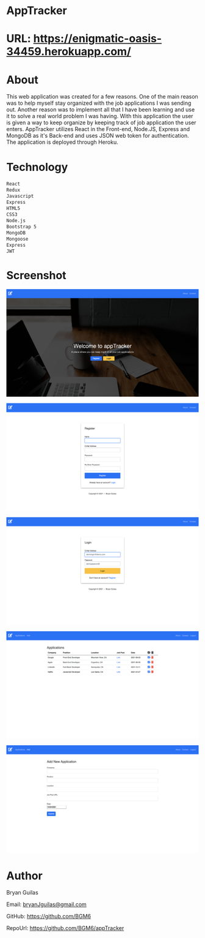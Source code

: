 # AppTracker

# URL: https://enigmatic-oasis-34459.herokuapp.com/

# About

This web application was created for a few reasons. One of the main reason was to help myself stay organized with
the job applications I was sending out. Another reason was to implement all that I have been learning and use it
to solve a real world problem I was having. With this application the user is given a way to keep organize by keeping track
of job application the user enters. AppTracker utilizes React in the Front-end, Node.JS, Express and MongoDB as it's Back-end and uses
JSON web token for authentication. The application is deployed through Heroku.
    
   # Technology
    React
    Redux
    Javascript
    Express
    HTML5
    CSS3
    Node.js
    Bootstrap 5
    MongoDB
    Mongoose
    Express
    JWT
    
# Screenshot
![alt text](client/screenShot/screenShot0.jpg "HTML Screenshot")

![alt text](client/screenShot/screenShot1.jpg "HTML Screenshot")

![alt text](client/screenShot/screenShot2.jpg "HTML Screenshot")

![alt text](client/screenShot/screenShot3.jpg "HTML Screenshot")

![alt text](client/screenShot/screenShot4.jpg "HTML Screenshot")

# Author
Bryan Guilas

Email: bryanJguilas@gmail.com

GitHub: https://github.com/BGM6

RepoUrl: https://github.com/BGM6/appTracker
